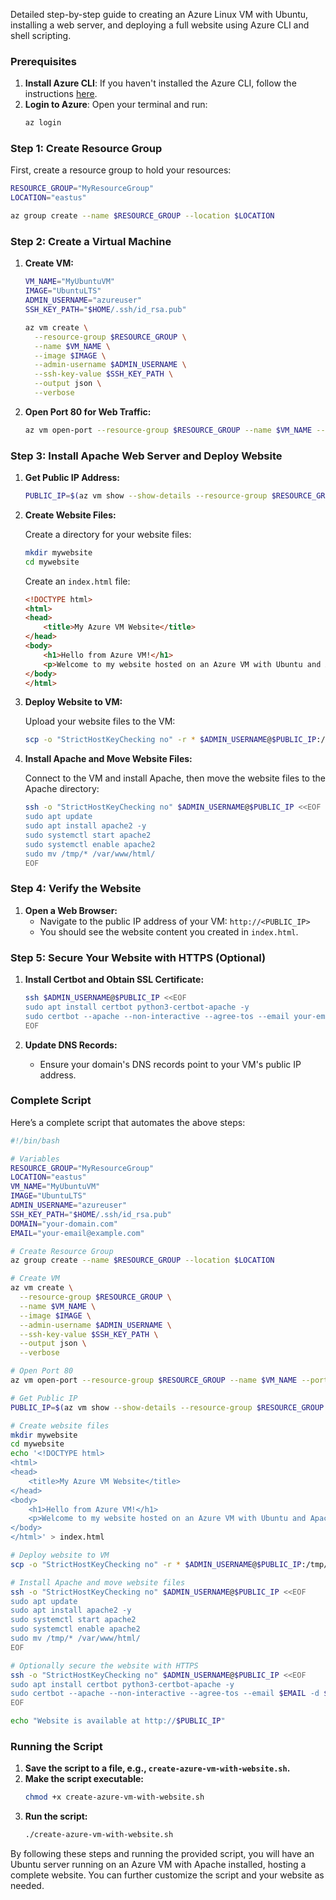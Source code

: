 Detailed step-by-step guide to creating an Azure Linux VM with Ubuntu, installing a web server, and deploying a full website using Azure CLI and shell scripting.

### Prerequisites

1. **Install Azure CLI**: If you haven't installed the Azure CLI, follow the instructions [here](https://docs.microsoft.com/en-us/cli/azure/install-azure-cli).
2. **Login to Azure**: Open your terminal and run:
   ```sh
   az login
   ```

### Step 1: Create Resource Group

First, create a resource group to hold your resources:

```sh
RESOURCE_GROUP="MyResourceGroup"
LOCATION="eastus"

az group create --name $RESOURCE_GROUP --location $LOCATION
```

### Step 2: Create a Virtual Machine

1. **Create VM:**
   ```sh
   VM_NAME="MyUbuntuVM"
   IMAGE="UbuntuLTS"
   ADMIN_USERNAME="azureuser"
   SSH_KEY_PATH="$HOME/.ssh/id_rsa.pub"

   az vm create \
     --resource-group $RESOURCE_GROUP \
     --name $VM_NAME \
     --image $IMAGE \
     --admin-username $ADMIN_USERNAME \
     --ssh-key-value $SSH_KEY_PATH \
     --output json \
     --verbose
   ```

2. **Open Port 80 for Web Traffic:**
   ```sh
   az vm open-port --resource-group $RESOURCE_GROUP --name $VM_NAME --port 80
   ```

### Step 3: Install Apache Web Server and Deploy Website

1. **Get Public IP Address:**
   ```sh
   PUBLIC_IP=$(az vm show --show-details --resource-group $RESOURCE_GROUP --name $VM_NAME --query publicIps -o tsv)
   ```

2. **Create Website Files:**

   Create a directory for your website files:

   ```sh
   mkdir mywebsite
   cd mywebsite
   ```

   Create an `index.html` file:

   ```html
   <!DOCTYPE html>
   <html>
   <head>
       <title>My Azure VM Website</title>
   </head>
   <body>
       <h1>Hello from Azure VM!</h1>
       <p>Welcome to my website hosted on an Azure VM with Ubuntu and Apache.</p>
   </body>
   </html>
   ```

3. **Deploy Website to VM:**

   Upload your website files to the VM:

   ```sh
   scp -o "StrictHostKeyChecking no" -r * $ADMIN_USERNAME@$PUBLIC_IP:/tmp/
   ```

4. **Install Apache and Move Website Files:**

   Connect to the VM and install Apache, then move the website files to the Apache directory:

   ```sh
   ssh -o "StrictHostKeyChecking no" $ADMIN_USERNAME@$PUBLIC_IP <<EOF
   sudo apt update
   sudo apt install apache2 -y
   sudo systemctl start apache2
   sudo systemctl enable apache2
   sudo mv /tmp/* /var/www/html/
   EOF
   ```

### Step 4: Verify the Website

1. **Open a Web Browser:**
   - Navigate to the public IP address of your VM: `http://<PUBLIC_IP>`
   - You should see the website content you created in `index.html`.

### Step 5: Secure Your Website with HTTPS (Optional)

1. **Install Certbot and Obtain SSL Certificate:**
   ```sh
   ssh $ADMIN_USERNAME@$PUBLIC_IP <<EOF
   sudo apt install certbot python3-certbot-apache -y
   sudo certbot --apache --non-interactive --agree-tos --email your-email@example.com -d your-domain.com
   EOF
   ```

2. **Update DNS Records:**
   - Ensure your domain's DNS records point to your VM's public IP address.

### Complete Script

Here’s a complete script that automates the above steps:

```sh
#!/bin/bash

# Variables
RESOURCE_GROUP="MyResourceGroup"
LOCATION="eastus"
VM_NAME="MyUbuntuVM"
IMAGE="UbuntuLTS"
ADMIN_USERNAME="azureuser"
SSH_KEY_PATH="$HOME/.ssh/id_rsa.pub"
DOMAIN="your-domain.com"
EMAIL="your-email@example.com"

# Create Resource Group
az group create --name $RESOURCE_GROUP --location $LOCATION

# Create VM
az vm create \
  --resource-group $RESOURCE_GROUP \
  --name $VM_NAME \
  --image $IMAGE \
  --admin-username $ADMIN_USERNAME \
  --ssh-key-value $SSH_KEY_PATH \
  --output json \
  --verbose

# Open Port 80
az vm open-port --resource-group $RESOURCE_GROUP --name $VM_NAME --port 80

# Get Public IP
PUBLIC_IP=$(az vm show --show-details --resource-group $RESOURCE_GROUP --name $VM_NAME --query publicIps -o tsv)

# Create website files
mkdir mywebsite
cd mywebsite
echo '<!DOCTYPE html>
<html>
<head>
    <title>My Azure VM Website</title>
</head>
<body>
    <h1>Hello from Azure VM!</h1>
    <p>Welcome to my website hosted on an Azure VM with Ubuntu and Apache.</p>
</body>
</html>' > index.html

# Deploy website to VM
scp -o "StrictHostKeyChecking no" -r * $ADMIN_USERNAME@$PUBLIC_IP:/tmp/

# Install Apache and move website files
ssh -o "StrictHostKeyChecking no" $ADMIN_USERNAME@$PUBLIC_IP <<EOF
sudo apt update
sudo apt install apache2 -y
sudo systemctl start apache2
sudo systemctl enable apache2
sudo mv /tmp/* /var/www/html/
EOF

# Optionally secure the website with HTTPS
ssh -o "StrictHostKeyChecking no" $ADMIN_USERNAME@$PUBLIC_IP <<EOF
sudo apt install certbot python3-certbot-apache -y
sudo certbot --apache --non-interactive --agree-tos --email $EMAIL -d $DOMAIN
EOF

echo "Website is available at http://$PUBLIC_IP"
```

### Running the Script

1. **Save the script to a file, e.g., `create-azure-vm-with-website.sh`.**
2. **Make the script executable:**
   ```sh
   chmod +x create-azure-vm-with-website.sh
   ```
3. **Run the script:**
   ```sh
   ./create-azure-vm-with-website.sh
   ```

By following these steps and running the provided script, you will have an Ubuntu server running on an Azure VM with Apache installed, hosting a complete website. You can further customize the script and your website as needed.
